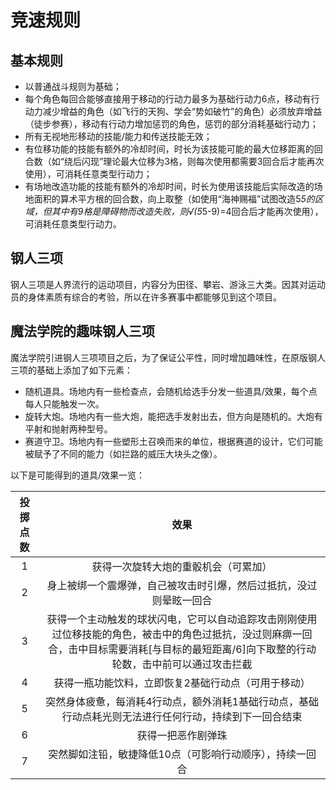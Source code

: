 # 竞速规则

## 基本规则

* 以普通战斗规则为基础；
* 每个角色每回合能够直接用于移动的行动力最多为基础行动力6点，移动有行动力减少增益的角色（如飞行的天狗、学会“势如破竹”的角色）必须放弃增益（徒步参赛），移动有行动力增加惩罚的角色，惩罚的部分消耗基础行动力；
* 所有无视地形移动的技能/能力和传送技能无效；
* 有位移功能的技能有额外的冷却时间，时长为该技能可能的最大位移距离的回合数（如“绕后闪现”理论最大位移为3格，则每次使用都需要3回合后才能再次使用），可消耗任意类型行动力；
* 有场地改造功能的技能有额外的冷却时间，时长为使用该技能后实际改造的场地面积的算术平方根的回合数，向上取整（如使用“海神赐福”试图改造5*5的区域，但其中有9格是障碍物而改造失败，则√(5*5-9)=4回合后才能再次使用），可消耗任意类型行动力。

## 钢人三项

钢人三项是人界流行的运动项目，内容分为田径、攀岩、游泳三大类。因其对运动员的身体素质有综合的考验，所以在许多赛事中都能够见到这个项目。

## 魔法学院的趣味钢人三项

魔法学院引进钢人三项项目之后，为了保证公平性，同时增加趣味性，在原版钢人三项的基础上添加了如下元素：

* 随机道具。场地内有一些检查点，会随机给选手分发一些道具/效果，每个点每人只能触发一次。
* 旋转大炮。场地内有一些大炮，能把选手发射出去，但方向是随机的。大炮有平射和抛射两种型号。
* 赛道守卫。场地内有一些塑形土召唤而来的单位，根据赛道的设计，它们可能被赋予了不同的能力（如拦路的威压大块头之像）。

以下是可能得到的道具/效果一览：

投掷点数|效果
:--:|:--:
1|获得一次旋转大炮的重骰机会（可累加）
2|身上被绑一个震爆弹，自己被攻击时引爆，然后过抵抗，没过则晕眩一回合
3|获得一个主动触发的球状闪电，它可以自动追踪攻击刚刚使用过位移技能的角色，被击中的角色过抵抗，没过则麻痹一回合，击中目标需要消耗[与目标的最短距离/6]向下取整的行动轮数，击中前可以通过攻击拦截
4|获得一瓶功能饮料，立即恢复2基础行动点（可用于移动）
5|突然身体疲惫，每消耗4行动点，额外消耗1基础行动点，基础行动点耗光则无法进行任何行动，持续到下一回合结束
6|获得一把恶作剧弹珠
7|突然脚如注铅，敏捷降低10点（可影响行动顺序），持续一回合